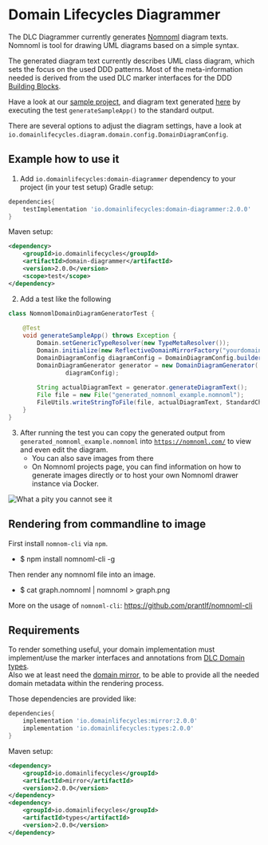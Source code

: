 # Domain Lifecycles Diagrammer

The DLC Diagrammer currently generates [Nomnoml](https://nomnoml.com/) diagram texts.
Nomnoml is tool for drawing UML diagrams based on a simple syntax. 

The generated diagram text currently describes UML class diagram, which sets the focus on the used DDD patterns.
Most of the meta-information needed is derived from the used DLC marker interfaces for the DDD [Building Blocks](./readme_building_blocks.md). 

Have a look at our [sample project](./dlc-sample), and diagram text generated [here](./dlc-domain-diagrammer/src/test/java/nomnoml/generator/NomnomlDomainDiagramGeneratorTest.java) 
by executing the test `generateSampleApp()` to the standard output. 

There are several options to adjust the diagram settings, have a look at `io.domainlifecycles.diagram.domain.config.DomainDiagramConfig`.

## Example how to use it

1. Add `io.domainlifecycles:domain-diagrammer` dependency to your project (in your test setup)
Gradle setup:
```Groovy
dependencies{
    testImplementation 'io.domainlifecycles:domain-diagrammer:2.0.0'
}
```

Maven setup:
```XML
<dependency>
    <groupId>io.domainlifecycles</groupId>
    <artifactId>domain-diagrammer</artifactId>
    <version>2.0.0</version>
    <scope>test</scope>
</dependency>
```

2. Add a test like the following
```Java
class NomnomlDomainDiagramGeneratorTest {
    
    @Test
    void generateSampleApp() throws Exception {
        Domain.setGenericTypeResolver(new TypeMetaResolver());
        Domain.initialize(new ReflectiveDomainMirrorFactory("yourdomain"));
        DomainDiagramConfig diagramConfig = DomainDiagramConfig.builder().withContextPackageName("yourdomain").build();
        DomainDiagramGenerator generator = new DomainDiagramGenerator(
                diagramConfig);
        
        String actualDiagramText = generator.generateDiagramText();
        File file = new File("generated_nomnoml_example.nomnoml");
        FileUtils.writeStringToFile(file, actualDiagramText, StandardCharsets.UTF_8);
    }
} 
```
3. After running the test you can copy the generated output from `generated_nomnoml_example.nomnoml` into [`https://nomnoml.com/`](https://nomnoml.com/) to view and even edit the diagram.
    - You can also save images from there
    - On Nomnoml projects page, you can find information on how to generate images directly or to host your own Nomnoml drawer instance via Docker.

![What a pity you cannot see it](documentation/resources/images/sample_diagram.png "Nomnoml based DDD class diagram")

## Rendering from commandline to image

First install `nomnom-cli` via `npm`.
- $ npm install nomnoml-cli -g

Then render any nomnoml file into an image.
- $ cat graph.nomnoml | nomnoml > graph.png

More on the usage of `nomnoml-cli`: https://github.com/prantlf/nomnoml-cli

## Requirements

To render something useful, your domain implementation must implement/use the marker interfaces and annotations from [DLC Domain types](./dlc-types).  
Also we at least need the [domain mirror](./dlc-mirror), to be able to provide all the needed domain metadata within the rendering process.

Those dependencies are provided like:
```Groovy
dependencies{
    implementation 'io.domainlifecycles:mirror:2.0.0'
    implementation 'io.domainlifecycles:types:2.0.0'
}
```

Maven setup:
```XML
<dependency>
    <groupId>io.domainlifecycles</groupId>
    <artifactId>mirror</artifactId>
    <version>2.0.0</version>
</dependency>
<dependency>
    <groupId>io.domainlifecycles</groupId>
    <artifactId>types</artifactId>
    <version>2.0.0</version>
</dependency>
```
